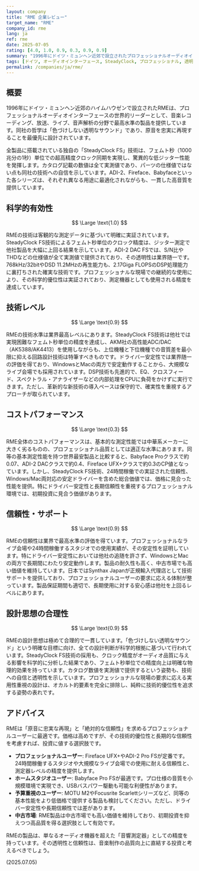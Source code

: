 ```yaml
---
layout: company
title: "RME 企業レビュー"
target_name: "RME"
company_id: rme
lang: ja
ref: rme
date: 2025-07-05
rating: [4.0, 1.0, 0.9, 0.3, 0.9, 0.9]
summary: "1996年にドイツ・ミュンヘン近郊で設立されたプロフェッショナルオーディオインターフェースの専門メーカー。独自のSteadyClock FS技術によりフェムト秒単位での超高精度クロック同期を実現し、「色づけしない透明なサウンド」を追求。測定値は全て実測値であり、プロの現場からの厳しい要求に応えるドライバー安定性と音質で、世界中のスタジオで圧倒的な信頼を得ています。"
tags: [ドイツ, オーディオインターフェース, SteadyClock, プロフェッショナル, 透明性]
permalink: /companies/ja/rme/
---
```


## 概要

1996年にドイツ・ミュンヘン近郊のハイムハウゼンで設立されたRMEは、プロフェッショナルオーディオインターフェースの世界的リーダーとして、音楽レコーディング、放送、ライブ、音声解析の分野で最高水準の製品を提供しています。同社の哲学は「色づけしない透明なサウンド」であり、原音を忠実に再現することを最優先に設計されています。

全製品に搭載されている独自の「SteadyClock FS」技術は、フェムト秒（1000兆分の1秒）単位での超高精度クロック同期を実現し、驚異的な低ジッター性能を発揮します。カタログ記載の数値は全て実測値であり、パーツの仕様値ではない点も同社の技術への自信を示しています。ADI-2、Fireface、Babyfaceといった各シリーズは、それぞれ異なる用途に最適化されながらも、一貫した高音質を提供しています。

## 科学的有効性

$$ \Large \text{1.0} $$

RMEの技術は客観的な測定データに基づいて明確に実証されています。SteadyClock FS技術によるフェムト秒単位のクロック精度は、ジッター測定で他社製品を大幅に上回る結果を示しています。ADI-2 DAC FSでは、S/N比やTHDなどの仕様値が全て実測値で提供されており、その透明性は業界随一です。768kHz/32bitやDSD 11.2MHzの再生能力も、2.17Giga FLOPSのDSP処理能力に裏打ちされた確実な技術です。プロフェッショナルな現場での継続的な使用により、その科学的優位性は実証されており、測定機器としても使用される精度を達成しています。

## 技術レベル

$$ \Large \text{0.9} $$

RMEの技術水準は業界最高レベルにあります。SteadyClock FS技術は他社では実現困難なフェムト秒単位の精度を達成し、AKM社の高性能ADC/DAC（AK5388/AK4413）を使用しながらも、上位機種と下位機種での音質差を最小限に抑える回路設計技術は特筆すべきものです。ドライバー安定性では業界随一の評価を得ており、WindowsとMacの両方で安定動作することから、大規模なライブ会場でも採用されています。DSP技術も先進的で、EQ、クロスフィード、スペクトラル・アナライザーなどの内部処理をCPUに負荷をかけずに実行できます。ただし、革新的な新技術の導入ペースは保守的で、確実性を重視するアプローチが取られています。

## コストパフォーマンス

$$ \Large \text{0.3} $$

RME全体のコストパフォーマンスは、基本的な測定性能では中華系メーカーに大きく劣るものの、プロフェッショナル品質としては適正な水準にあります。同等の基本測定性能を持つ世界最安製品と比較すると、Babyface Proクラスで約0.07、ADI-2 DACクラスで約0.4、Fireface UFX+クラスで約0.3のCP値となっています。しかし、SteadyClock FS技術、24時間稼働での実証された信頼性、Windows/Mac両対応の安定ドライバーを含めた総合価値では、価格に見合った性能を提供。特にドライバー安定性と長期信頼性を重視するプロフェッショナル環境では、初期投資に見合う価値があります。

## 信頼性・サポート

$$ \Large \text{0.9} $$

RMEの信頼性は業界で最高水準の評価を得ています。プロフェッショナルなライブ会場や24時間稼働するスタジオでの使用実績が、その安定性を証明しています。特にドライバー安定性においては他社の追随を許さず、WindowsとMacの両方で長期間にわたり安定動作します。製品の耐久性も高く、中古市場でも高い価値を維持しています。日本ではSynthax Japanが正規輸入代理店として技術サポートを提供しており、プロフェッショナルユーザーの要求に応える体制が整っています。製品保証期間も適切で、長期使用に対する安心感は他社を上回るレベルにあります。

## 設計思想の合理性

$$ \Large \text{0.9} $$

RMEの設計思想は極めて合理的で一貫しています。「色づけしない透明なサウンド」という明確な目標に向け、全ての設計判断が科学的根拠に基づいて行われています。SteadyClock FS技術の採用も、クロック精度がオーディオ品質に与える影響を科学的に分析した結果であり、フェムト秒単位での精度向上は明確な物理的効果を持っています。カタログ数値を実測値で提供するという姿勢も、技術への自信と透明性を示しています。プロフェッショナルな現場の要求に応える実用性重視の設計は、オカルト的要素を完全に排除し、純粋に技術的優位性を追求する姿勢の表れです。

## アドバイス

RMEは「原音に忠実な再現」と「絶対的な信頼性」を求めるプロフェッショナルユーザーに最適です。価格は高めですが、その技術的優位性と長期的な信頼性を考慮すれば、投資に値する選択肢です。

- **プロフェッショナルユーザー**: Fireface UFX+やADI-2 Pro FSが定番です。24時間稼働するスタジオや大規模なライブ会場での使用に耐える信頼性と、測定器レベルの精度を提供します。
- **ホームスタジオユーザー**: Babyface Pro FSが最適です。プロ仕様の音質を小規模環境で実現でき、USBバスパワー駆動も可能な利便性があります。
- **予算重視のユーザー**: MOTU M2やFocusrite Scarlettシリーズなど、同等の基本性能をより低価格で提供する製品も検討してください。ただし、ドライバー安定性や長期信頼性では差があります。
- **中古市場**: RME製品は中古市場でも高い価値を維持しており、初期投資を抑えつつ高品質を得る選択肢として有効です。

RMEの製品は、単なるオーディオ機器を超えた「音響測定器」としての精度を持っています。その透明性と信頼性は、音楽制作の品質向上に直結する投資と考えるべきでしょう。

(2025.07.05)
